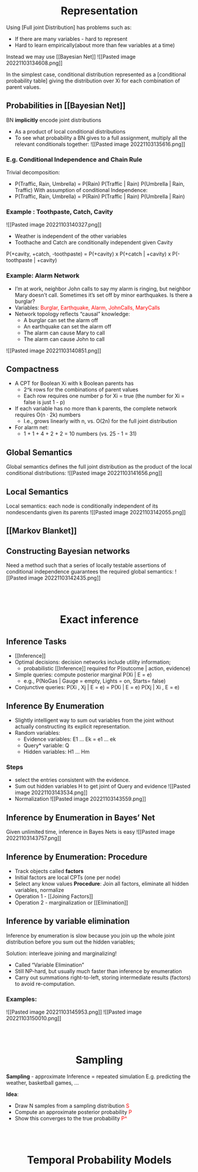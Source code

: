 # <h1 style="text-align: center;">Representation</h1>

Using [Full joint Distribution] has problems such as:
- If there are many variables - hard to represent
- Hard to learn empirically(about more than few variables at a time)


Instead we may use [[Bayesian Net]]
![[Pasted image 20221103134608.png]]

In the simplest case, conditional distribution represented as a [conditional probability table] giving the distribution over Xi for each combination of parent values.

## Probabilities in [[Bayesian Net]]

BN **implicitly** encode joint distributions
- As a product of local conditional distributions
- To see what probability a BN gives to a full assignment, multiply all the relevant conditionals together:
![[Pasted image 20221103135616.png]]

### E.g. Conditional Independence and Chain Rule
Trivial decomposition:
- P(Traffic, Rain, Umbrella) = P(Rain) P(Traffic | Rain) P(Umbrella | Rain, Traffic)
With assumption of conditional Independence:
- P(Traffic, Rain, Umbrella) = P(Rain) P(Traffic | Rain) P(Umbrella | Rain)

### Example : Toothpaste, Catch, Cavity

![[Pasted image 20221103140327.png]]

- Weather is independent of the other variables
- Toothache and Catch are conditionally independent given Cavity

P(+cavity, +catch, -toothpaste) = P(+cavity) x P(+catch | +cavity) x P(-toothpaste | +cavity)
<br>
### Example: Alarm Network

- I’m at work, neighbor John calls to say my alarm is ringing, but neighbor Mary doesn’t call. Sometimes it’s set off by minor earthquakes. Is there a burglar?
- Variables: <span style="color:red;">Burglar, Earthquake, Alarm, JohnCalls, MaryCalls</span>
- Network topology reflects “causal” knowledge:
	- A burglar can set the alarm off
	- An earthquake can set the alarm off
	- The alarm can cause Mary to call
	- The alarm can cause John to call

![[Pasted image 20221103140851.png]]


## Compactness 

- A CPT for Boolean Xi with k Boolean parents has
	- 2^k rows for the combinations of parent values
	- Each row requires one number p for Xi = true (the number for Xi = false is just 1 - p)
- If each variable has no more than k parents, the complete network requires O(n · 2k) numbers
	- I.e., grows linearly with n, vs. O(2n) for the full joint distribution
- For alarm net:
	- 1 + 1 + 4 + 2 + 2 = 10 numbers (vs. 25 - 1 = 31)

## Global Semantics 
Global semantics defines the full joint distribution as the product of the local conditional distributions:
![[Pasted image 20221103141656.png]]

## Local Semantics
Local semantics: each node is conditionally independent of its nondescendants given its parents
![[Pasted image 20221103142055.png]]

## [[Markov Blanket]]

## Constructing Bayesian networks 
Need a method such that a series of locally testable assertions of conditional independence guarantees the required global semantics:
![[Pasted image 20221103142435.png]]


<br>
<br>

# <h1 style="text-align: center;">Exact inference</h1>
## Inference Tasks 
- [[Inference]]
- Optimal decisions: decision networks include utility information; 
	- probabilistic [[Inference]] required for P(outcome | action, evidence) 
- Simple queries: compute posterior marginal P(Xi | E = e) 
	- e.g., P(NoGas | Gauge = empty, Lights = on, Starts= false) 
- Conjunctive queries: P(Xi , Xj | E = e) = P(Xi | E = e) P(Xj | Xi , E = e)

## Inference By Enumeration
- Slightly intelligent way to sum out variables from the joint without actually constructing its explicit representation.
- Random variables: 
	- Evidence variables: E1 … Ek = e1 … ek
	- Query* variable: Q 
	- Hidden variables: H1 … Hm

### Steps
- select the entries consistent with the evidence.
- Sum out hidden variables H to get joint of Query and evidence
![[Pasted image 20221103143534.png]]
- Normalization
![[Pasted image 20221103143559.png]]

## Inference by Enumeration in Bayes’ Net
Given unlimited time, inference in Bayes Nets is easy
![[Pasted image 20221103143757.png]]

## Inference by Enumeration: Procedure
- Track objects called **factors**
- Initial factors are local CPTs (one per node)
- Select any know values
**Procedure**: Join all factors, eliminate all hidden variables, normalize
- Operation 1 - [[Joining Factors]]
- Operation 2 - marginalization or [[Elimination]]


## Inference by variable elimination
Inference by enumeration is slow because you join up the whole joint distribution before you sum out the hidden variables;

Solution: interleave joining and marginalizing!
- Called “Variable Elimination”
- Still NP-hard, but usually much faster than inference by enumeration
- Carry out summations right-to-left, storing intermediate results (factors) to avoid re-computation.

### Examples:
![[Pasted image 20221103145953.png]]
![[Pasted image 20221103150010.png]]


<br>
<br>

# <h1 style="text-align: center;">Sampling</h1>
**Sampling** - approximate Inference = repeated simulation 
E.g. predicting the weather, basketball games, ...

**Idea**:
- Draw N samples from a sampling distribution <span style="color:red;">S</span>
- Compute an approximate posterior probability <span style="color:red;">P</span>
- Show this converges to the true probability <span style="color:red;">P^</span>

<br>
<br>

# <h1 style="text-align: center;">Temporal Probability Models</h1>
